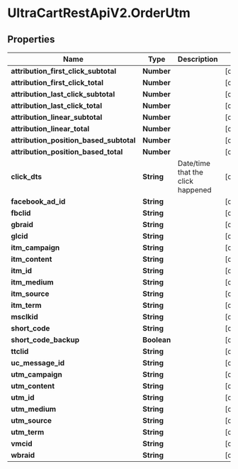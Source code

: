 # UltraCartRestApiV2.OrderUtm

## Properties

Name | Type | Description | Notes
------------ | ------------- | ------------- | -------------
**attribution_first_click_subtotal** | **Number** |  | [optional] 
**attribution_first_click_total** | **Number** |  | [optional] 
**attribution_last_click_subtotal** | **Number** |  | [optional] 
**attribution_last_click_total** | **Number** |  | [optional] 
**attribution_linear_subtotal** | **Number** |  | [optional] 
**attribution_linear_total** | **Number** |  | [optional] 
**attribution_position_based_subtotal** | **Number** |  | [optional] 
**attribution_position_based_total** | **Number** |  | [optional] 
**click_dts** | **String** | Date/time that the click happened | [optional] 
**facebook_ad_id** | **String** |  | [optional] 
**fbclid** | **String** |  | [optional] 
**gbraid** | **String** |  | [optional] 
**glcid** | **String** |  | [optional] 
**itm_campaign** | **String** |  | [optional] 
**itm_content** | **String** |  | [optional] 
**itm_id** | **String** |  | [optional] 
**itm_medium** | **String** |  | [optional] 
**itm_source** | **String** |  | [optional] 
**itm_term** | **String** |  | [optional] 
**msclkid** | **String** |  | [optional] 
**short_code** | **String** |  | [optional] 
**short_code_backup** | **Boolean** |  | [optional] 
**ttclid** | **String** |  | [optional] 
**uc_message_id** | **String** |  | [optional] 
**utm_campaign** | **String** |  | [optional] 
**utm_content** | **String** |  | [optional] 
**utm_id** | **String** |  | [optional] 
**utm_medium** | **String** |  | [optional] 
**utm_source** | **String** |  | [optional] 
**utm_term** | **String** |  | [optional] 
**vmcid** | **String** |  | [optional] 
**wbraid** | **String** |  | [optional] 


